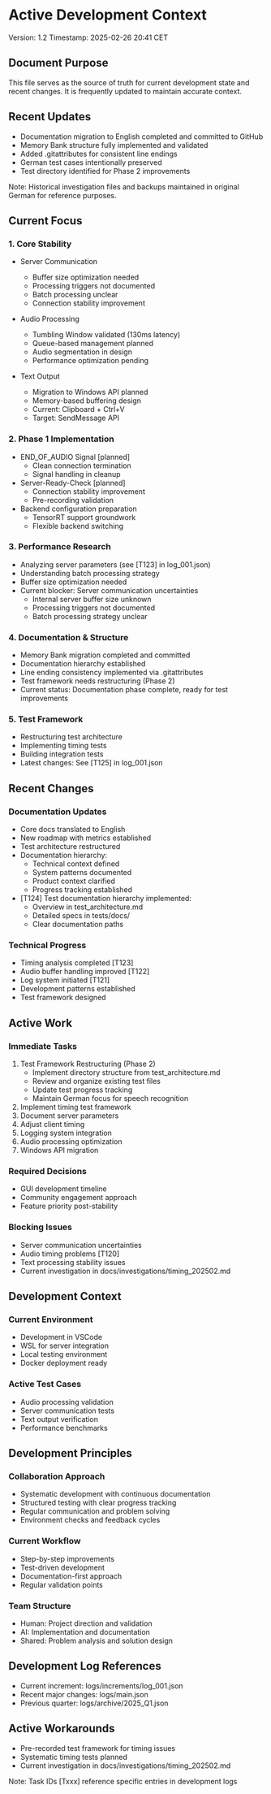# Active Development Context
Version: 1.2
Timestamp: 2025-02-26 20:41 CET

## Document Purpose
This file serves as the source of truth for current development state and recent changes. It is frequently updated to maintain accurate context.

## Recent Updates
- Documentation migration to English completed and committed to GitHub
- Memory Bank structure fully implemented and validated
- Added .gitattributes for consistent line endings
- German test cases intentionally preserved
- Test directory identified for Phase 2 improvements

Note: Historical investigation files and backups maintained in original German for reference purposes.

## Current Focus

### 1. Core Stability
- Server Communication
  * Buffer size optimization needed
  * Processing triggers not documented
  * Batch processing unclear
  * Connection stability improvement

- Audio Processing
  * Tumbling Window validated (130ms latency)
  * Queue-based management planned
  * Audio segmentation in design
  * Performance optimization pending

- Text Output
  * Migration to Windows API planned
  * Memory-based buffering design
  * Current: Clipboard + Ctrl+V
  * Target: SendMessage API

### 2. Phase 1 Implementation
- END_OF_AUDIO Signal [planned]
  * Clean connection termination
  * Signal handling in cleanup
- Server-Ready-Check [planned]
  * Connection stability improvement
  * Pre-recording validation
- Backend configuration preparation
  * TensorRT support groundwork
  * Flexible backend switching

### 3. Performance Research
- Analyzing server parameters (see [T123] in log_001.json)
- Understanding batch processing strategy
- Buffer size optimization needed
- Current blocker: Server communication uncertainties
  * Internal server buffer size unknown
  * Processing triggers not documented
  * Batch processing strategy unclear

### 4. Documentation & Structure
- Memory Bank migration completed and committed
- Documentation hierarchy established
- Line ending consistency implemented via .gitattributes
- Test framework needs restructuring (Phase 2)
- Current status: Documentation phase complete, ready for test improvements

### 5. Test Framework
- Restructuring test architecture
- Implementing timing tests
- Building integration tests
- Latest changes: See [T125] in log_001.json

## Recent Changes

### Documentation Updates
- Core docs translated to English
- New roadmap with metrics established
- Test architecture restructured
- Documentation hierarchy:
  * Technical context defined
  * System patterns documented
  * Product context clarified
  * Progress tracking established
- [T124] Test documentation hierarchy implemented:
  * Overview in test_architecture.md
  * Detailed specs in tests/docs/
  * Clear documentation paths

### Technical Progress
- Timing analysis completed [T123]
- Audio buffer handling improved [T122]
- Log system initiated [T121]
- Development patterns established
- Test framework designed

## Active Work

### Immediate Tasks
1. Test Framework Restructuring (Phase 2)
   * Implement directory structure from test_architecture.md
   * Review and organize existing test files
   * Update test progress tracking
   * Maintain German focus for speech recognition
2. Implement timing test framework
3. Document server parameters
4. Adjust client timing
5. Logging system integration
6. Audio processing optimization
7. Windows API migration

### Required Decisions
- GUI development timeline
- Community engagement approach
- Feature priority post-stability

### Blocking Issues
- Server communication uncertainties
- Audio timing problems [T120]
- Text processing stability issues
- Current investigation in docs/investigations/timing_202502.md

## Development Context

### Current Environment
- Development in VSCode
- WSL for server integration
- Local testing environment
- Docker deployment ready

### Active Test Cases
- Audio processing validation
- Server communication tests
- Text output verification
- Performance benchmarks

## Development Principles

### Collaboration Approach
- Systematic development with continuous documentation
- Structured testing with clear progress tracking
- Regular communication and problem solving
- Environment checks and feedback cycles

### Current Workflow
- Step-by-step improvements
- Test-driven development
- Documentation-first approach
- Regular validation points

### Team Structure
- Human: Project direction and validation
- AI: Implementation and documentation
- Shared: Problem analysis and solution design

## Development Log References
- Current increment: logs/increments/log_001.json
- Recent major changes: logs/main.json
- Previous quarter: logs/archive/2025_Q1.json

## Active Workarounds
- Pre-recorded test framework for timing issues
- Systematic timing tests planned
- Current investigation in docs/investigations/timing_202502.md

Note: Task IDs [Txxx] reference specific entries in development logs
